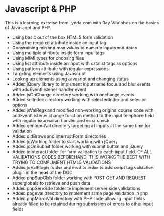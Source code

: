 # Javascript & PHP

This is a learning exercise from Lynda.com with Ray Villalobos on the basics of Javascript and PHP.

* Using basic out of the box HTML5 form validation
* Using the required attribute inside an input tag
* Constraining min and max values to numeric inputs and dates
* Using multiple attribute inside form input tags
* Using MIMI types for choosing files
* Using list attribute inside an input with datalist tags as options
* Using pattern attribute with regular expressions
* Targeting elements using Javascript
* Looking up elements using Javasript and changing status
* Added jQuery library to implement input name focus and blur events
  with addEventListener handler event
* Added jsOnChange directory working with onchange events
* Added selIndex directory working with selectedIndex and selector
  options
* Added jsValRegx and modified non-working original course code with
  addEventListener change function method to the input telephone field
  with regular expression handler and error check
* Added genInputVal directory targeting all inputs at the same time for
  validation
* Added oldBrows and interruptForm directories
* Added jqWorking folder to start working with jQuery
* Added jqOnSubmit folder working with submit button and jQuery
* Added jqInteract folder for form validation to each input field.
  OF ALL VALIDATIONS CODES BEFOREHAND, THIS WORKS THE BEST WITH TRYING TO
  COMPLIMENT HTML5 VALIDATIONS
* Added jqValPlugin folder and mod to index to add script tag validation
  plugin in the head of the DOC
* Added phpSupGlob folder working with POST GET AND REQUEST superglobals
  to retrieve and push data
* Added phpServSide folder to implement server side validations
* Added pageVal directory to implement same page validation in php
* Added phpMirrorVal directory with PHP code allowing input fields
  already filled to be retained during submission of errors to other
  input fields
